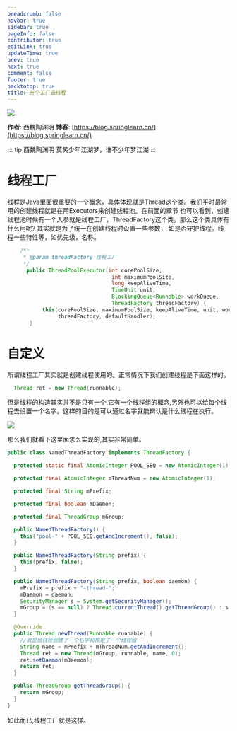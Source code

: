 ```yaml
---
breadcrumb: false
navbar: true
sidebar: true
pageInfo: false
contributor: true
editLink: true
updateTime: true
prev: true
next: true
comment: false
footer: true
backtotop: true
title: 开个工厂造线程
---
```



![](https://img.springlearn.cn/learn_c87a079fcea0d7893b03d4d57478bca7.png)

**作者**: 西魏陶渊明
**博客**: [https://blog.springlearn.cn/](https://blog.springlearn.cn/)

::: tip 西魏陶渊明
莫笑少年江湖梦，谁不少年梦江湖
:::

# 线程工厂

线程是Java里面很重要的一个概念，具体体现就是Thread这个类。我们平时最常用的创建线程就是在用Executors来创建线程池。在前面的章节
也可以看到，创建线程池时候有一个入参就是线程工厂，ThreadFactory这个类。那么这个类具体有什么用呢? 其实就是为了统一在创建线程时设置一些参数，
如是否守护线程。线程一些特性等，如优先级，名称。

```java
	/**
	 * @param threadFactory 线程工厂
     */
      public ThreadPoolExecutor(int corePoolSize,
                                 int maximumPoolSize,
                                 long keepAliveTime,
                                 TimeUnit unit,
                                 BlockingQueue<Runnable> workQueue,
                                 ThreadFactory threadFactory) {
           this(corePoolSize, maximumPoolSize, keepAliveTime, unit, workQueue,
                threadFactory, defaultHandler);
       }
```

# 自定义

所谓线程工厂其实就是创建线程使用的。正常情况下我们创建线程是下面这样的。

```java
  Thread ret = new Thread(runnable);
```

但是线程的构造其实并不是只有一个,它有一个线程组的概念,另外也可以给每个线程去设置一个名字。这样的目的是可以通过名字就能辨认是什么线程在执行。


![](https://img.springlearn.cn/blog/learn_1599299678000.png)

那么我们就看下这里面怎么实现的,其实非常简单。

```java
public class NamedThreadFactory implements ThreadFactory {

  protected static final AtomicInteger POOL_SEQ = new AtomicInteger(1);

  protected final AtomicInteger mThreadNum = new AtomicInteger(1);

  protected final String mPrefix;

  protected final boolean mDaemon;

  protected final ThreadGroup mGroup;

  public NamedThreadFactory() {
    this("pool-" + POOL_SEQ.getAndIncrement(), false);
  }

  public NamedThreadFactory(String prefix) {
    this(prefix, false);
  }

  public NamedThreadFactory(String prefix, boolean daemon) {
    mPrefix = prefix + "-thread-";
    mDaemon = daemon;
    SecurityManager s = System.getSecurityManager();
    mGroup = (s == null) ? Thread.currentThread().getThreadGroup() : s.getThreadGroup();
  }

  @Override
  public Thread newThread(Runnable runnable) {
    //就是给线程创建了一个名字和指定了一个线程组
    String name = mPrefix + mThreadNum.getAndIncrement();
    Thread ret = new Thread(mGroup, runnable, name, 0);
    ret.setDaemon(mDaemon);
    return ret;
  }

  public ThreadGroup getThreadGroup() {
    return mGroup;
  }
}
```

如此而已,线程工厂就是这样。
